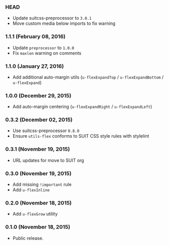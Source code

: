 ### HEAD

* Update suitcss-preprocessor to `3.0.1`
* Move custom media below imports to fix warning

### 1.1.1 (February 08, 2016)

* Update `preprocessor` to `1.0.0`
* Fix `maxlen` warning on comments

### 1.1.0 (January 27, 2016)

* Add additional auto-margin utils (`u-flexExpandTop` / `u-flexExpandBottom` / `u-flexExpand`)

### 1.0.0 (December 29, 2015)

* Add auto-margin centering (`u-flexExpandRight` / `u-flexExpandLeft`)

### 0.3.2 (December 02, 2015)

* Use suitcss-preprocessor `0.8.0`
* Ensure `utils-flex` conforms to SUIT CSS style rules with stylelint

### 0.3.1 (November 19, 2015)

* URL updates for move to SUIT org

### 0.3.0 (November 19, 2015)

* Add missing `!important` rule
* Add `u-flexInline`

### 0.2.0 (November 18, 2015)

* Add `u-flexGrow` utility

### 0.1.0 (November 18, 2015)

* Public release.
